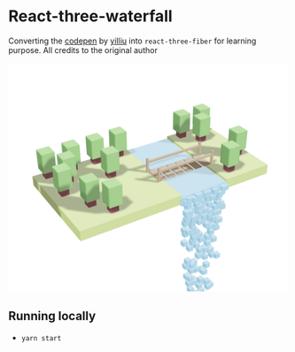 # React-three-waterfall

Converting the [codepen](https://codepen.io/yitliu/details/bJoQLw) by [yilliu](https://codepen.io/yitliu) into `react-three-fiber` for learning purpose. All credits to the original author

![React Three Waterfall](./waterfall.png)

## Running locally

- `yarn start`
